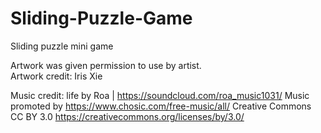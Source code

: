 # Sliding-Puzzle-Game
Sliding puzzle mini game

Artwork was given permission to use by artist. <br />
Artwork credit: Iris Xie 

Music credit: life by Roa | https://soundcloud.com/roa_music1031/
Music promoted by https://www.chosic.com/free-music/all/
Creative Commons CC BY 3.0
https://creativecommons.org/licenses/by/3.0/

